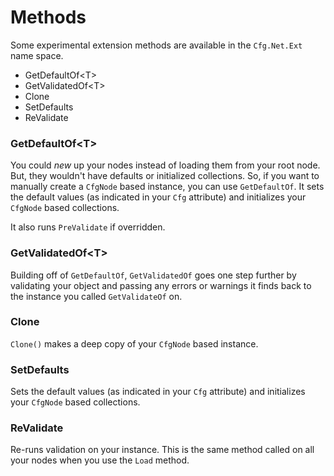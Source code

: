 Methods
=======

Some experimental extension methods 
are available in the `Cfg.Net.Ext` name space.

* GetDefaultOf&lt;T&gt;
* GetValidatedOf&lt;T&gt;
* Clone
* SetDefaults
* ReValidate

### GetDefaultOf&lt;T&gt;

You could *new* up your nodes instead of loading them from 
your root node.  But, they wouldn't have defaults or initialized 
collections.  So, if you want to manually create a `CfgNode` 
based instance, you can use `GetDefaultOf`.  It sets 
the default values (as indicated in your `Cfg` attribute) and 
initializes your `CfgNode` based collections.

It also runs `PreValidate` if overridden.

### GetValidatedOf&lt;T&gt;

Building off of `GetDefaultOf`, `GetValidatedOf` goes one step 
further by validating your object and passing any errors or warnings 
it finds back to the instance you called `GetValidateOf` on.

### Clone

`Clone()` makes a deep copy of your `CfgNode` based instance.

### SetDefaults

Sets the default values (as indicated in your `Cfg` attribute) and 
initializes your `CfgNode` based collections.

### ReValidate

Re-runs validation on your instance.  This is the same method 
called on all your nodes when you use the `Load` method.


